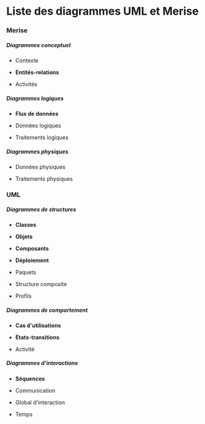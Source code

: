# Liste des diagrammes UML et Merise

### Merise

##### Diagrammes conceptuel

- Contexte

- **Entités-relations**

- Activités

##### Diagrammes logiques

- **Flux de données**

- Données logiques

- Traitements logiques

##### Diagrammes physiques

- Données physiques

- Traitements physiques

### UML

##### Diagrammes de structures

- **Classes**

- **Objets**

- **Composants**

- **Déploiement**

- Paquets

- Structure composite

- Profils

##### Diagrammes de comportement

- **Cas d'utilisations**

- **États-transitions**

- Activité

##### Diagrammes d'interactions

- **Séquences**

- Communication

- Global d'interaction

- Temps
